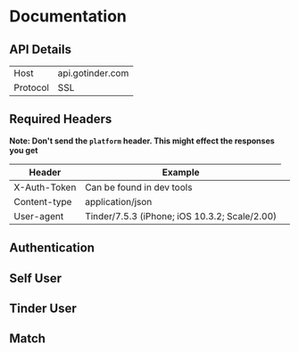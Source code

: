 # Documentation

## API Details

<table>
    <tbody>
        <tr>
            <td>Host</td>
            <td>api.gotinder.com</td>
        </tr>
        <tr>
            <td>Protocol</td>
            <td>SSL</td>
        </tr>
    </tbody>
</table>

## Required Headers

**Note: Don't send the `platform` header. This might effect the responses you get**

<table>
    <thead>
        <tr>
            <th>Header</th>
            <th>Example</th>
        </tr>
    </thead>
    <tbody>
        <tr>
            <td>X-Auth-Token</td>
            <td>Can be found in dev tools</td>
            <td></td>
        </tr>
        <tr>
            <td>Content-type</td>
            <td>application/json</td>
        </tr>
        <tr>
            <td>User-agent</td>
            <td>Tinder/7.5.3 (iPhone; iOS 10.3.2; Scale/2.00)</td>
            <td></td>
        </tr>
    </tbody>
</table>

## Authentication

## Self User

## Tinder User

## Match

